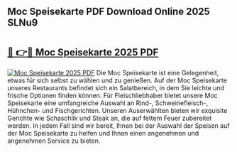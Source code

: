 ## Moc Speisekarte PDF Download Online 2025 SLNu9

# <h2><a href="http://gcckef.nevu.top/?p=Moc+Speisekarte">🔗 👉🔴 Moc Speisekarte 2025 PDF</a></h2>

[![Moc Speisekarte 2025 PDF](https://i.imgur.com/dBaPXMq.png)](http://gcckef.nevu.top/?p=Moc+Speisekarte)
Die Moc Speisekarte ist eine Gelegenheit, etwas für sich selbst zu wählen und zu genießen. Auf der Moc Speisekarte unseres Restaurants befindet sich ein Salatbereich, in dem Sie leichte und frische Optionen finden können. Für Fleischliebhaber bietet unsere Moc Speisekarte eine umfangreiche Auswahl an Rind-, Schweinefleisch-, Hühnchen- und Fischgerichten. Unseren Auserwählten bieten wir exquisite Gerichte wie Schaschlik und Steak an, die auf fettem Feuer zubereitet werden. In jedem Fall sind wir bereit, Ihnen bei der Auswahl der Speisen auf der Moc Speisekarte zu helfen und Ihnen einen angenehmen und angenehmen Service zu bieten.
